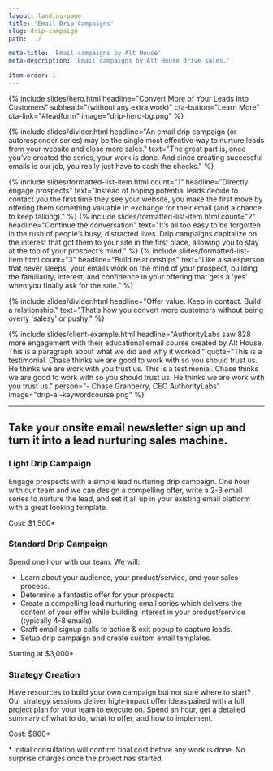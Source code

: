 ```yaml
---
layout: landing-page
title: 'Email Drip Campaigns'
slug: drip-campaign
path: ../

meta-title: 'Email campaigns by Alt House'
meta-description: 'Email campaigns by Alt House drive sales.'

item-order: 1
---
```


{% include slides/hero.html headline="Convert More of Your Leads Into Customers" subhead="(without any extra work)" cta-button="Learn More" cta-link="#leadform" image="drip-hero-bg.png" %}

{% include slides/divider.html headline="An email drip campaign (or autoresponder series) may be the single most effective way to nurture leads from your website and close more sales." text="The great part is, once you’ve created the series, your work is done. And since creating successful emails is our job, you really just have to cash the checks." %}

<div class="slide">
	<div class="inner">
{% include slides/formatted-list-item.html count="1" headline="Directly engage prospects" text="Instead of hoping potential leads decide to contact you the first time they see your website, you make the first move by offering them something valuable in exchange for their email (and a chance to keep talking)." %}
{% include slides/formatted-list-item.html count="2" headline="Continue the conversation" text="It’s all too easy to be forgotten in the rush of people’s busy, distracted lives. Drip campaigns capitalize on the interest that got them to your site in the first place, allowing you to stay at the top of your prospect’s mind." %}
{% include slides/formatted-list-item.html count="3" headline="Build relationships" text="Like a salesperson that never sleeps, your emails work on the mind of your prospect, building the familiarity, interest, and confidence in your offering that gets a 'yes' when you finally ask for the sale." %}
	</div>
</div>

{% include slides/divider.html headline="Offer value. Keep in contact. Build a relationship." text="That’s how you convert more customers without being overly 'salesy' or pushy." %}

{% include slides/client-example.html headline="AuthorityLabs saw 828 more engagement with their educational email course created by Alt House. This is a paragraph about what we did and why it worked." quote="This is a testimonial. Chase thinks we are good to work with so you should trust us. He thinks we are work with you trust us. This is a testimonial. Chase thinks we are good to work with so you should trust us. He thinks we are work with you trust us." person="- Chase Granberry, CEO AuthorityLabs" image="drip-al-keywordcourse.png" %}

<hr>

<div class="slide drip-campaign-packages">
	<div class="inner">
		<h2>Take your onsite email newsletter sign up and turn it into a lead nurturing sales machine.</h2>
		<div class="packages">
			<div class="item sub-item">
				<h3>Light Drip Campaign</h3>
				<p>Engage prospects with a simple lead nurturing drip campaign. One hour with our team and we can design a compelling offer, write a 2-3 email series to nurture the lead, and set it all up in your existing email platform with a great looking template.</p>
				<p class="cost">Cost: $1,500*</p>
			</div>
			<div class="item main-item">
				<h3>Standard Drip Campaign</h3>
				<p>Spend one hour with our team. We will:</p>
				<ul>
					<li>Learn about your audience, your product/service, and your sales process.</li>
					<li>Determine a fantastic offer for your prospects.</li>
					<li>Create a compelling lead nurturing email series which delivers the content of your offer while building interest in your product/service (typically 4-8 emails).</li>
					<li>Craft email signup calls to action & exit popup to capture leads.</li>
					<li>Setup drip campaign and create custom email templates.</li>
				</ul>
				<p class="cost">Starting at $3,000*</p>
			</div>
			<div class="item sub-item">
				<h3>Strategy Creation</h3>
				<p>Have resources to build your own campaign but not sure where to start? Our strategy sessions deliver high-impact offer ideas paired with a full project plan for your team to execute on. Spend an hour, get a detailed summary of what to do, what to offer, and how to implement.</p>
				<p class="cost">Cost: $800*</p>
			</div>
		</div>
	</div>
</div>

<div class="disclaimer">* Initial consultation will confirm final cost before any work is done. No surprise charges once the project has started.</div>














